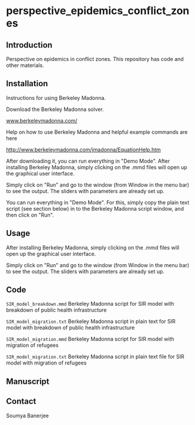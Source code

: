 # perspective_epidemics_conflict_zones


## Introduction

Perspective on epidemics in conflict zones. This repository has code and other materials.


## Installation

Instructions for using Berkeley Madonna.

Download the Berkeley Madonna solver.

www.berkeleymadonna.com/

Help on how to use Berkeley Madonna and helpful example commands are here

http://www.berkeleymadonna.com/jmadonna/EquationHelp.htm

After downloading it, you can run everything in "Demo Mode". After installing Berkeley Madonna, simply clicking on the .mmd files will open up the graphical user interface.

Simply click on "Run" and go to the window (from Window in the menu bar) to see the output. The sliders with parameters are already set up. 

You can run everything in "Demo Mode". For this, simply copy the plain text script (see section below) in to the Berkeley Madonna script window, and then click on "Run".


## Usage


After installing Berkeley Madonna, simply clicking on the .mmd files will open up the graphical user interface.

Simply click on "Run" and go to the window (from Window in the menu bar) to see the output. The sliders with parameters are already set up.


## Code

`SIR_model_breakdown.mmd` Berkeley Madonna script for SIR model with breakdown of public health infrastructure

`SIR_model_migration.txt` Berkeley Madonna script in plain text for SIR model with breakdown of public health infrastructure

`SIR_model_migration.mmd` Berkeley Madonna script for SIR model with migration of refugees

`SIR_model_migration.txt` Berkeley Madonna script in plain text file for SIR model with migration of refugees



## Manuscript


## Contact

Soumya Banerjee
